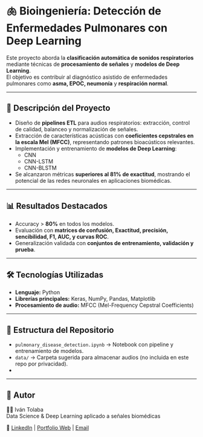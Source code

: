 # 🫁 Bioingeniería: Detección de Enfermedades Pulmonares con Deep Learning  

Este proyecto aborda la **clasificación automática de sonidos respiratorios** mediante técnicas de **procesamiento de señales** y **modelos de Deep Learning**.  
El objetivo es contribuir al diagnóstico asistido de enfermedades pulmonares como **asma, EPOC, neumonía** y **respiración normal**.  

---

## 🚀 Descripción del Proyecto  
- Diseño de **pipelines ETL** para audios respiratorios: extracción, control de calidad, balanceo y normalización de señales.  
- Extracción de características acústicas con **coeficientes cepstrales en la escala Mel (MFCC)**, representando patrones bioacústicos relevantes.  
- Implementación y entrenamiento de **modelos de Deep Learning**:  
  - CNN  
  - CNN-LSTM  
  - CNN-BLSTM  
- Se alcanzaron métricas **superiores al 81% de exactitud**, mostrando el potencial de las redes neuronales en aplicaciones biomédicas.  

---

## 📊 Resultados Destacados  
- Accuracy > **80%** en todos los modelos.  
- Evaluación con **matrices de confusión, Exactitud, precisión, sencibilidad, F1, AUC, y curvas ROC**.  
- Generalización validada con **conjuntos de entrenamiento, validación y prueba**.  

---

## 🛠️ Tecnologías Utilizadas  
- **Lenguaje:** Python  
- **Librerías principales:** Keras, NumPy, Pandas, Matplotlib  
- **Procesamiento de audio:** MFCC (Mel-Frequency Cepstral Coefficients)  

---

## 📂 Estructura del Repositorio  
- `pulmonary_disease_detection.ipynb` → Notebook con pipeline y entrenamiento de modelos.  
- `data/` → Carpeta sugerida para almacenar audios (no incluida en este repo por privacidad).  
- 

---

## 📌 Autor  
👨‍💻 Iván Tolaba  
Data Science & Deep Learning aplicado a señales biomédicas  

🔗 [LinkedIn](www.linkedin.com/in/norberto-ivan-tolaba) | [Portfolio Web](https://ivantolaba.github.io/Portfolio-IA) | [Email](ivn.tlb@gmail.com)  
